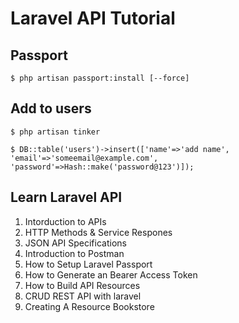 # Laravel API Tutorial

## Passport

``$ php artisan passport:install [--force]``

## Add to users

``$ php artisan tinker``

``$ DB::table('users')->insert(['name'=>'add name', 'email'=>'someemail@example.com', 'password'=>Hash::make('password@123')]);``

## Learn Laravel API

1. Intorduction to APIs
2. HTTP Methods & Service Respones
3. JSON API Specifications
4. Introduction to Postman
5. How to Setup Laravel Passport
6. How to Generate an Bearer Access Token
7. How to Build API Resources
8. CRUD REST API with laravel
9. Creating A Resource Bookstore
